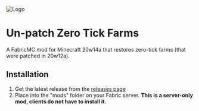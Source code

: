 ![Logo](https://i.imgur.com/LdJzQSF.png)

# Un-patch Zero Tick Farms

A FabricMC mod for Minecraft 20w14a that restores zero-tick farms (that were patched in 20w12a).

## Installation

1. Get the latest release from the [releases page](https://github.com/napalm00/unpatch-zero-tick-farms/releases)
2. Place into the "mods" folder on your Fabric server. **This is a server-only mod, clients do not have to install it.**
